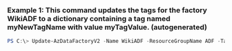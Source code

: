 ### Example 1: This command updates the tags for the factory WikiADF to a dictionary containing a tag named myNewTagName with value myTagValue. (autogenerated)
```powershell
PS C:\> Update-AzDataFactoryV2 -Name WikiADF -ResourceGroupName ADF -Tag {Tag}
```

